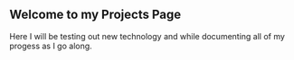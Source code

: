 ## Welcome to my Projects Page

Here I will be testing out new technology and while documenting all of my progess as I go along.